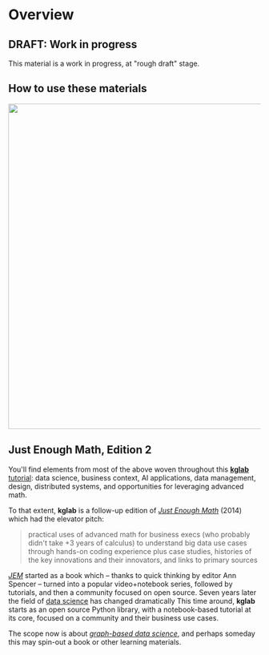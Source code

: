 # Overview

## DRAFT: Work in progress

This material is a work in progress, at "rough draft" stage.


## How to use these materials

<a href="../assets/learning.png" target="_blank"><img src="../assets/learning.png" width="650" /></a>


## Just Enough Math, Edition 2

You'll find elements from most of the above woven throughout this
[**kglab** tutorial](../tutorial/):
data science, business context, AI applications, 
data management, design, distributed systems,
and opportunities for leveraging advanced math.

To that extent, **kglab** is a follow-up edition of 
[*Just Enough Math*](../biblio/#nathan2014jem) (2014)
which had the elevator pitch: 

> practical uses of advanced math for business execs (who probably didn't take +3 years of calculus) to understand big data use cases through hands-on coding experience plus case studies, histories of the key innovations and their innovators, and links to primary sources

[*JEM*](../biblio/#nathan2014jem) started as a book which –
thanks to quick thinking by editor Ann Spencer – 
turned into a popular video+notebook series,
followed by tutorials, and then a community focused on open source.
Seven years later the field of 
[data science](../glossary/#data-science)
has changed dramatically
This time around, **kglab** starts as an open source Python library,
with a notebook-based tutorial at its core,
focused on a community and their business use cases.

The scope now is about [*graph-based data science*](../glossary/#graph-based-data-science),
and perhaps someday this may spin-out a book or other learning materials.
